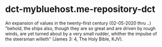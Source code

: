 # dct-mybluehost.me-repository-dct
An expansion of values in the twenty-first century (02-05-2020 thru ..) "behold, the ships also, though they are so great and are driven by rough winds, are yet turned about by a very small rudder, whither the impulse of the steersman willeth" (James 3: 4, The Holy Bible, KJV).
